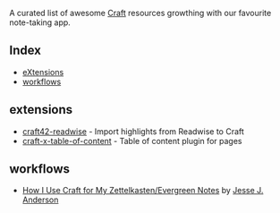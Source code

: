 A curated list of awesome [Craft](https://www.craft.do/) resources growthing with our favourite note-taking app.

## Index
- [eXtensions](#extensions)
- [workflows](#workflows)

## extensions

- [craft42-readwise](https://github.com/TfTHacker/craft42-readwise) - Import highlights from Readwise to Craft
- [craft-x-table-of-content](https://github.com/itshxu/craft-x-table-of-content) - Table of content plugin for pages

## workflows

- [How I Use Craft for My Zettelkasten/Evergreen Notes](https://jessejanderson.com/posts/how-i-use-craft-for-my-zettelkasten-evergreen-notes) by [Jesse J. Anderson](https://jessejanderson.com/)

